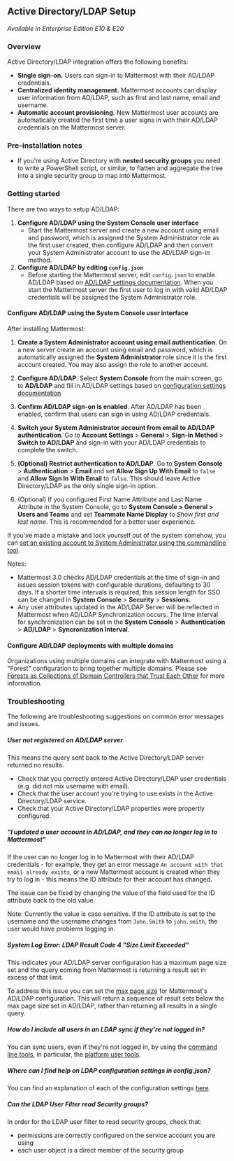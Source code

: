 ## Active Directory/LDAP Setup

_Available in Enterprise Edition E10 & E20_

### Overview

Active Directory/LDAP integration offers the following benefits:

- **Single sign-on.** Users can sign-in to Mattermost with their AD/LDAP credentials.
- **Centralized identity management.** Mattermost accounts can display user information from AD/LDAP, such as first and last name, email and username.
- **Automatic account provisioning.** New Mattermost user accounts are automatically created the first time a user signs in with their AD/LDAP credentials on the Mattermost server.

### Pre-installation notes

- If you're using Active Directory with **nested security groups** you need to write a PowerShell script, or similar, to flatten and aggregate the tree into a single security group to map into Mattermost.   

### Getting started

There are two ways to setup AD/LDAP:

1. **Configure AD/LDAP using the System Console user interface**
     - Start the Mattermost server and create a new account using email and password, which is assigned the System Administrator role as the first user created, then configure AD/LDAP and then convert your System Administrator account to use the AD/LDAP sign-in method.
2. **Configure AD/LDAP by editing `config.json`**
     - Before starting the Mattermost server, edit `config.json` to enable AD/LDAP based on [AD/LDAP settings documentation](http://docs.mattermost.com/administration/config-settings.html#ldap-settings-enterprise). When you start the Mattermost server the first user to log in with valid AD/LDAP credentials will be assigned the System Administrator role.

#### Configure AD/LDAP using the System Console user interface

After installing Mattermost:

1. **Create a System Administrator account using email authentication**. On a new server create an account using email and password, which is automatically assigned the **System Administrator** role since it is the first account created. You may also assign the role to another account.    

2. **Configure AD/LDAP**. Select **System Console** from the main screen, go to **AD/LDAP** and fill in AD/LDAP settings based on [configuration settings documentation](http://docs.mattermost.com/administration/config-settings.html#ad-ldap)    

3. **Confirm AD/LDAP sign-on is enabled**.  After AD/LDAP has been enabled, confirm that users can sign in using AD/LDAP credentials.

4. **Switch your System Administrator account from email to AD/LDAP authentication**. Go to **Account Settings** > **General** > **Sign-in Method** > **Switch to AD/LDAP** and sign-in with your AD/LDAP credentials to complete the switch.

5. **(Optional) Restrict authentication to AD/LDAP**. Go to **System Console** > **Authentication** > **Email** and set **Allow Sign Up With Email** to `false` and **Allow Sign In With Email** to `false`. This should leave Active Directory/LDAP as the only single sign-in option.

6. (Optional) If you configured First Name Attribute and Last Name Attribute in the System Console, go to **System Console > General > Users and Teams** and set **Teammate Name Display** to *Show first and last name*. This is recommended for a better user experience.

If you've made a mistake and lock yourself out of the system somehow, you can [set an existing account to System Administrator using the commandline tool](http://docs.mattermost.com/deployment/on-boarding.html#creating-system-administrator-account-from-commandline).

Notes:
- Mattermost 3.0 checks AD/LDAP credentials at the time of sign-in and issues session tokens with configurable durations, defaulting to 30 days. If a shorter time intervals is required, this session length for SSO can be changed in **System Console** > **Security** > **Sessions**.
- Any user attributes updated in the AD/LDAP Server will be reflected in Mattermost when AD/LDAP Synchronization occurs. The time interval for synchronization can be set in the **System Console** > **Authentication** > **AD/LDAP** > **Syncronization Interval**.

#### Configure AD/LDAP deployments with multiple domains

Organizations using multiple domains can integrate with Mattermost using a "Forest" configuration to bring together multiple domains. Please see [Forests as Collections of Domain Controllers that Trust Each Other](https://technet.microsoft.com/en-us/library/cc759073%28v=ws.10%29.aspx?f=255&MSPPError=-2147217396) for more information.

### Troubleshooting

The following are troubleshooting suggestions on common error messages and issues.

##### User not registered on AD/LDAP server

This means the query sent back to the Active Directory/LDAP server returned no results.
- Check that you correctly entered Active Directory/LDAP user credentials (e.g. did not mix username with email).
- Check that the user account you're trying to use exists in the Active Directory/LDAP service.
- Check that your Active Directory/LDAP properties were propertly configured.  

##### "I updated a user account in AD/LDAP, and they can no longer log in to Mattermost"

If the user can no longer log in to Mattermost with their AD/LDAP credentials - for example, they get an error message `An account with that email already exists`, or a new Mattermost account is created when they try to log in - this means the ID attribute for their account has changed.

The issue can be fixed by changing the value of the field used for the ID attribute back to the old value.

Note: Currently the value is case sensitive. If the ID attribute is set to the username and the username changes from `John.Smith` to `john.smith`, the user would have problems logging in.   

##### System Log Error: LDAP Result Code 4 "Size Limit Exceeded"

This indicates your AD/LDAP server configuration has a maximum page size set and the query coming from Mattermost is returning a result set in excess of that limit.

To address this issue you can set the [max page size](https://docs.mattermost.com/administration/config-settings.html#maximum-page-size) for Mattermost's AD/LDAP configuration. This will return a sequence of result sets below the max page size set in AD/LDAP, rather than returning all results in a single query.

##### How do I include all users in an LDAP sync if they're not logged in?

You can sync users, even if they're not logged in, by using the [command line tools](https://docs.mattermost.com/administration/command-line-tools.html), in particular, the [platform user tools](https://docs.mattermost.com/administration/command-line-tools.html#platform-user).

##### Where can I find help on LDAP configuration settings in config.json?

You can find an explanation of each of the configuration settings [here](https://docs.mattermost.com/administration/config-settings.html#ad-ldap).

##### Can the LDAP User Filter read Security groups?

In order for the LDAP user filter to read security groups, check that:
 - permissions are correctly configured on the service account you are using
 - each user object is a direct member of the security group
